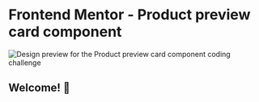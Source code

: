 # Frontend Mentor - Product preview card component

![Design preview for the Product preview card component coding challenge](./design/desktop-preview.jpg)

## Welcome! 👋

